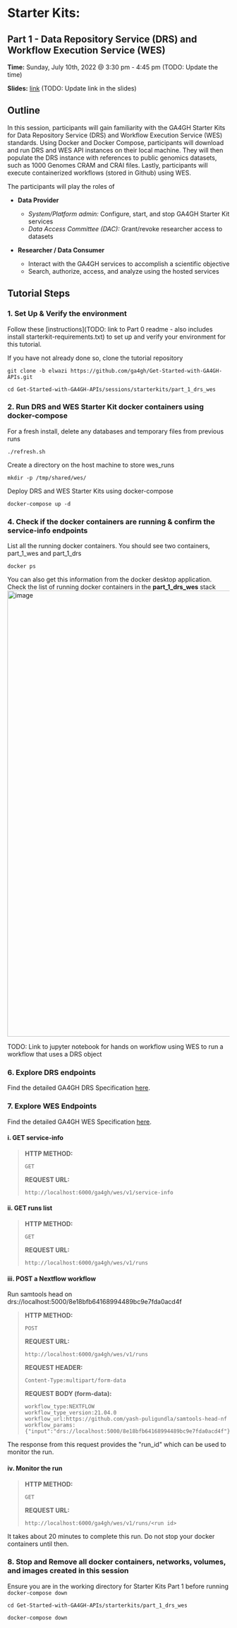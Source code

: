 # Starter Kits:
## Part 1 - Data Repository Service (DRS) and Workflow Execution Service (WES)

**Time:** Sunday, July 10th, 2022 @ 3:30 pm - 4:45 pm (TODO: Update the time)

**Slides:** [link](https://docs.google.com/presentation/d/1nrR0rCpKPpKzrizdUfRcG5ijmEpwgqlT/edit?usp=sharing&ouid=116022107626925645879&rtpof=true&sd=true) (TODO: Update link in the slides)
## Outline

In this session, participants will gain familiarity with the GA4GH Starter Kits for Data Repository Service (DRS) and Workflow Execution Service (WES) standards. Using Docker and Docker Compose, participants will download and run DRS and WES API instances on their local machine. They will then populate the DRS instance with references to public genomics datasets, such as 1000 Genomes CRAM and CRAI files. Lastly, participants will execute containerized workflows (stored in Github) using WES.

The participants will play the roles of
* **Data Provider**
  * *System/Platform admin:* Configure, start, and stop GA4GH Starter Kit services
  * *Data Access Committee (DAC):* Grant/revoke researcher access to datasets

* **Researcher / Data Consumer**
  * Interact with the GA4GH services to accomplish a scientific objective
  * Search, authorize, access, and analyze using the hosted services

## Tutorial Steps

### 1. Set Up & Verify the environment

Follow these [instructions](TODO: link to Part 0 readme - also includes install starterkit-requirements.txt) to set up and verify your environment for this tutorial.

If you have not already done so, clone the tutorial repository

```
git clone -b elwazi https://github.com/ga4gh/Get-Started-with-GA4GH-APIs.git
```
```
cd Get-Started-with-GA4GH-APIs/sessions/starterkits/part_1_drs_wes
```
### 2. Run DRS and WES Starter Kit docker containers using docker-compose

For a fresh install, delete any databases and temporary files from previous runs
```
./refresh.sh
```

Create a directory on the host machine to store wes_runs
```
mkdir -p /tmp/shared/wes/
```

Deploy DRS and WES Starter Kits using docker-compose
```
docker-compose up -d
```

### 4. Check if the docker containers are running & confirm the service-info endpoints

List all the running docker containers. You should see two containers, part_1_wes and part_1_drs

```
docker ps
```

You can also get this information from the docker desktop application. Check the list of running docker containers in the **part_1_drs_wes** stack
<img width="1009" alt="image" src="https://user-images.githubusercontent.com/89084962/175344895-f5655346-8a21-4a8e-9b59-284888e6c712.png">

TODO: Link to jupyter notebook for hands on workflow using WES to run a workflow that uses a DRS object




### 6. Explore DRS endpoints

Find the detailed GA4GH DRS Specification [here](https://github.com/ga4gh/data-repository-service-schemas).




### 7. Explore WES Endpoints

Find the detailed GA4GH WES Specification [here](https://github.com/ga4gh/workflow-execution-service-schemas).

#### i. GET service-info

> **HTTP METHOD:**
> ```
> GET
> ```
> **REQUEST URL:**
> ```
> http://localhost:6000/ga4gh/wes/v1/service-info
> ```

#### ii. GET runs list

> **HTTP METHOD:**
> ```
> GET
> ```
> **REQUEST URL:**
> ```
> http://localhost:6000/ga4gh/wes/v1/runs
> ```

#### iii. POST a Nextflow workflow

Run samtools head on drs://localhost:5000/8e18bfb64168994489bc9e7fda0acd4f

> **HTTP METHOD:**
> ```
> POST
> ```
> **REQUEST URL:**
> ```
> http://localhost:6000/ga4gh/wes/v1/runs
> ```
> **REQUEST HEADER:**
> ```
> Content-Type:multipart/form-data
> ```
> **REQUEST BODY (form-data):**
> ```
> workflow_type:NEXTFLOW
> workflow_type_version:21.04.0
> workflow_url:https://github.com/yash-puligundla/samtools-head-nf
> workflow_params:{"input":"drs://localhost:5000/8e18bfb64168994489bc9e7fda0acd4f"}
> ```

The response from this request provides the "run_id" which can be used to monitor the run.

#### iv. Monitor the run

> **HTTP METHOD:**
> ```
> GET
> ```
> **REQUEST URL:**
> ```
> http://localhost:6000/ga4gh/wes/v1/runs/<run id>
> ```

It takes about 20 minutes to complete this run. Do not stop your docker containers until then.

### 8. Stop and Remove all docker containers, networks, volumes, and images created in this session
Ensure you are in the working directory for Starter Kits Part 1 before running `docker-compose down`

```
cd Get-Started-with-GA4GH-APIs/starterkits/part_1_drs_wes
```
```
docker-compose down
```